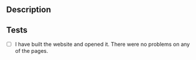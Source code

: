 ## Description

<!-- Explanation about your pull request, what changes you've made -->

## Tests

<!-- Only needs to be filled out when changes to the website have been made -->
- [ ] I have built the website and opened it. There were no problems on any of the pages.
